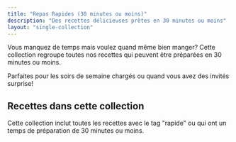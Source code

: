 ```yaml
---
title: "Repas Rapides (30 minutes ou moins)"
description: "Des recettes délicieuses prêtes en 30 minutes ou moins"
layout: "single-collection"
---
```


Vous manquez de temps mais voulez quand même bien manger? Cette collection regroupe toutes nos recettes qui peuvent être préparées en 30 minutes ou moins.

Parfaites pour les soirs de semaine chargés ou quand vous avez des invités surprise!

## Recettes dans cette collection

Cette collection inclut toutes les recettes avec le tag "rapide" ou qui ont un temps de préparation de 30 minutes ou moins.
